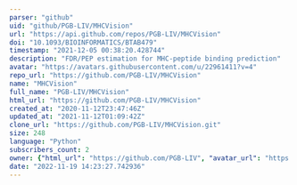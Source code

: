 ```yaml
---
parser: "github"
uid: "github/PGB-LIV/MHCVision"
url: "https://api.github.com/repos/PGB-LIV/MHCVision"
doi: "10.1093/BIOINFORMATICS/BTAB479"
timestamp: "2021-12-05 00:38:20.428744"
description: "FDR/PEP estimation for MHC-peptide binding prediction"
avatar: "https://avatars.githubusercontent.com/u/22961411?v=4"
repo_url: "https://github.com/PGB-LIV/MHCVision"
name: "MHCVision"
full_name: "PGB-LIV/MHCVision"
html_url: "https://github.com/PGB-LIV/MHCVision"
created_at: "2020-11-12T23:47:46Z"
updated_at: "2021-11-12T01:09:42Z"
clone_url: "https://github.com/PGB-LIV/MHCVision.git"
size: 248
language: "Python"
subscribers_count: 2
owner: {"html_url": "https://github.com/PGB-LIV", "avatar_url": "https://avatars.githubusercontent.com/u/22961411?v=4", "login": "PGB-LIV", "type": "Organization"}
date: "2022-11-19 14:23:27.742936"
---
```

